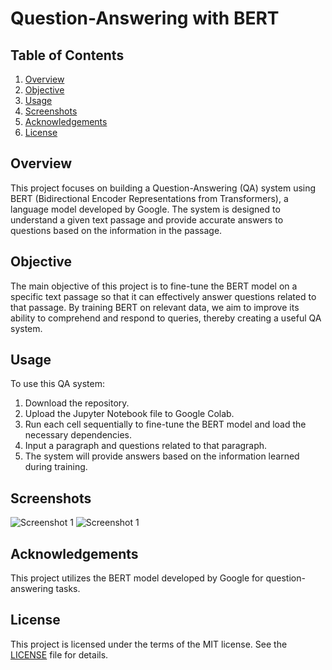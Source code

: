 # Question-Answering with BERT

## Table of Contents
1. [Overview](#overview)
2. [Objective](#objective)
3. [Usage](#usage)
4. [Screenshots](#screenshots)
5. [Acknowledgements](#acknowledgements)
6. [License](#license)

## Overview

This project focuses on building a Question-Answering (QA) system using BERT (Bidirectional Encoder Representations from Transformers), a language model developed by Google. The system is designed to understand a given text passage and provide accurate answers to questions based on the information in the passage.

## Objective

The main objective of this project is to fine-tune the BERT model on a specific text passage so that it can effectively answer questions related to that passage. By training BERT on relevant data, we aim to improve its ability to comprehend and respond to queries, thereby creating a useful QA system.

## Usage

To use this QA system:
1. Download the repository.
2. Upload the Jupyter Notebook file to Google Colab.
3. Run each cell sequentially to fine-tune the BERT model and load the necessary dependencies.
4. Input a paragraph and questions related to that paragraph.
5. The system will provide answers based on the information learned during training.

## Screenshots

![Screenshot 1](screenshots/screenshot1.png)
![Screenshot 1](screenshots/screenshot2.png)


## Acknowledgements

This project utilizes the BERT model developed by Google for question-answering tasks.

## License

This project is licensed under the terms of the MIT license. See the [LICENSE](LICENSE) file for details.
